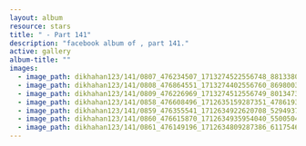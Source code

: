 ```yaml
---
layout: album
resource: stars
title: " - Part 141"
description: "facebook album of , part 141."
active: gallery
album-title: ""
images:
  - image_path: dikhahan123/141/0807_476234507_1713274522556748_8813380647245996280_n.jpg
  - image_path: dikhahan123/141/0808_476864551_1713274402556760_8698003050268749573_n.jpg
  - image_path: dikhahan123/141/0809_476226969_1713274512556749_801347312538627648_n.jpg
  - image_path: dikhahan123/141/0858_476608496_1712635159287351_4786193160304737831_n.jpg
  - image_path: dikhahan123/141/0859_476355541_1712634922620708_5294937332487513934_n.jpg
  - image_path: dikhahan123/141/0860_476615870_1712634935954040_5500504572149969041_n.jpg
  - image_path: dikhahan123/141/0861_476149196_1712634809287386_6117546256546232382_n.jpg
---
```

